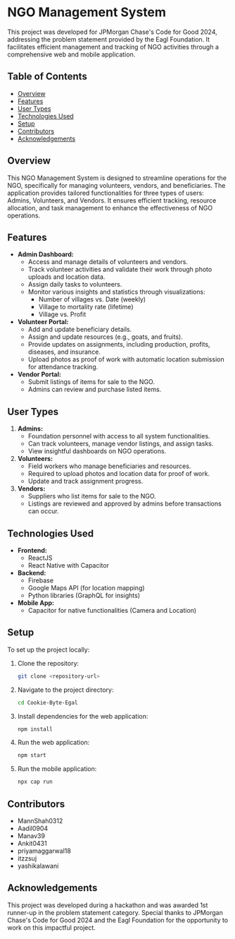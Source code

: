 # NGO Management System

This project was developed for JPMorgan Chase's Code for Good 2024, addressing the problem statement provided by the Eagl Foundation. It facilitates efficient management and tracking of NGO activities through a comprehensive web and mobile application.

## Table of Contents
- [Overview](#overview)
- [Features](#features)
- [User Types](#user-types)
- [Technologies Used](#technologies-used)
- [Setup](#setup)
- [Contributors](#contributors)
- [Acknowledgements](#acknowledgements)

## Overview
This NGO Management System is designed to streamline operations for the NGO, specifically for managing volunteers, vendors, and beneficiaries. The application provides tailored functionalities for three types of users: Admins, Volunteers, and Vendors. It ensures efficient tracking, resource allocation, and task management to enhance the effectiveness of NGO operations.

## Features
- **Admin Dashboard:**
  - Access and manage details of volunteers and vendors.
  - Track volunteer activities and validate their work through photo uploads and location data.
  - Assign daily tasks to volunteers.
  - Monitor various insights and statistics through visualizations:
    - Number of villages vs. Date (weekly)
    - Village to mortality rate (lifetime)
    - Village vs. Profit
- **Volunteer Portal:**
  - Add and update beneficiary details.
  - Assign and update resources (e.g., goats, and fruits).
  - Provide updates on assignments, including production, profits, diseases, and insurance.
  - Upload photos as proof of work with automatic location submission for attendance tracking.
- **Vendor Portal:**
  - Submit listings of items for sale to the NGO.
  - Admins can review and purchase listed items.

## User Types
1. **Admins:**
   - Foundation personnel with access to all system functionalities.
   - Can track volunteers, manage vendor listings, and assign tasks.
   - View insightful dashboards on NGO operations.
2. **Volunteers:**
   - Field workers who manage beneficiaries and resources.
   - Required to upload photos and location data for proof of work.
   - Update and track assignment progress.
3. **Vendors:**
   - Suppliers who list items for sale to the NGO.
   - Listings are reviewed and approved by admins before transactions can occur.

## Technologies Used
- **Frontend:**
  - ReactJS
  - React Native with Capacitor
- **Backend:**
  - Firebase
  - Google Maps API (for location mapping)
  - Python libraries (GraphQL for insights)
- **Mobile App:**
  - Capacitor for native functionalities (Camera and Location)

## Setup
To set up the project locally:

1. Clone the repository:
   ```bash
   git clone <repository-url>
   ```
2. Navigate to the project directory:
   ```bash
   cd Cookie-Byte-Egal 
   ```
3. Install dependencies for the web application:
   ```bash
   npm install
   ```
4. Run the web application:
   ```bash
   npm start
   ```

5. Run the mobile application:
   ```bash
   npx cap run
   ```

## Contributors
- MannShah0312
- Aadil0904 
- Manav39 
- Ankit0431 
- priyamaggarwal18 
- itzzsuj 
- yashikalawani

## Acknowledgements
This project was developed during a hackathon and was awarded 1st runner-up in the problem statement category. Special thanks to JPMorgan Chase's Code for Good 2024 and the Eagl Foundation for the opportunity to work on this impactful project.
